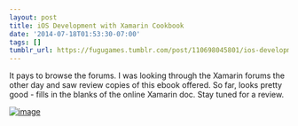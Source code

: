 ```yaml
---
layout: post
title: iOS Development with Xamarin Cookbook
date: '2014-07-18T01:53:30-07:00'
tags: []
tumblr_url: https://fugugames.tumblr.com/post/110698045801/ios-development-with-xamarin-cookbook
---
```

It pays to browse the forums. I was looking through the Xamarin forums the other day and saw review copies of this ebook offered. So far, looks pretty good - fills in the blanks of the online Xamarin doc. Stay tuned for a review.

[![image](http://itshardtofondlepenguins.com/wp-content/uploads/2014/07/image2.jpg)](http://itshardtofondlepenguins.com/wp-content/uploads/2014/07/image2.jpg)

